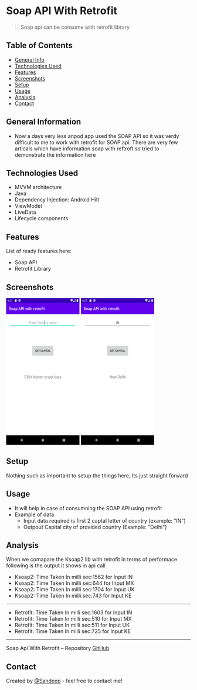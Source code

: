 # Soap API With Retrofit
> Soap api can be consume with retrofit library

## Table of Contents
* [General Info](#general-information)
* [Technologies Used](#technologies-used)
* [Features](#features)
* [Screenshots](#screenshots)
* [Setup](#setup)
* [Usage](#usage)
* [Analysis](#analysis)
* [Contact](#contact)
<!-- * [License](#license) -->


## General Information
- Now a days very less anpod app used the SOAP API so it was verdy difficult to me to work with retrofit for SOAP api. There are very few articals which have information soap with reftroft so tried to demonstrate the information here


## Technologies Used
- MVVM architecture
- Java
- Dependency Injection: Android Hilt
- ViewModel
- LiveData
- Lifecycle components


## Features
List of ready features here:
- Soap API
- Retrofit Library 


## Screenshots
<img src="./screenshot1.png" width="200" height="400">        <img src="./screenshot2.png" width="200" height="400">
<!-- If you have screenshots you'd like to share, include them here. -->


## Setup
Nothing such as important to setup the things here, Its just straight forward


## Usage
- It will help in case of consumning the SOAP API using retrofit
- Example of data
    - Input data required is first 2 captal letter of country (example: "IN")
    - Outpout Capital city of provided country (Example: "Delhi")


## Analysis 
When we comapare the Ksoap2 lib with retrofit in terms of performace following is the output it shows in api call

  - Ksoap2: Time Taken In milli sec:1562 for Input IN
  - Ksoap2: Time Taken In milli sec:644 for Input MX
  - Ksoap2: Time Taken In milli sec:1704 for Input UK
  - Ksoap2: Time Taken In milli sec:743 for Input KE
---------------------------------------------------------
  - Retrofit: Time Taken In milli sec:1603 for Input IN
  - Retrofit: Time Taken In milli sec:510 for Input MX
  - Retrofit: Time Taken In milli sec:511 for Input UK
  - Retrofit: Time Taken In milli sec:725 for Input KE

---------------------------------------------------------

Soap Api With Retrofit – Repository [GitHub](https://github.com/SandeepSatpute9271/Soap_API_with_retrofit) 


## Contact
Created by [@Sandeep](https://sandeepksatpute.wixsite.com/resume) - feel free to contact me!


<!-- Optional -->
<!-- ## License -->
<!-- This project is open source and available under the [... License](). -->

<!-- You don't have to include all sections - just the one's relevant to your project -->

